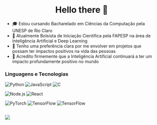 <div align="center">
  <h1> Hello there 👋</h1>
</div>


 - 🎓 Estou cursando Bacharelado em Ciências da Computação pela UNESP de Rio Claro
 - 📘 Atualmente Bolsista de Iniciação Cientifica pela FAPESP na área de Inteligência Artificial e Deep Learning
 - 🌱 Tenho uma preferência clara por me envolver em projetos que possam ter impactos positivos na vida das pessoas
 - 🔭 Acredito firmemente que a Inteligência Artificial continuará a ter um impacto profundamente positivo no mundo


### Linguagens e Tecnologias

![Python](https://img.shields.io/badge/-Python-000?&logo=Python)
![JavaScript](https://img.shields.io/badge/-JavaScript-000?&logo=JavaScript)
![C](https://img.shields.io/badge/-C-000?&logo=C)

![Node.js](https://img.shields.io/badge/-Node.js-000?&logo=node.js)
![React](https://img.shields.io/badge/-React-000?&logo=React)

![PyTorch](https://img.shields.io/badge/-PyTorch-000?&logo=PyTorch)
![TensorFlow](https://img.shields.io/badge/-TensorFlow-000?&logo=TensorFlow)
![TensorFlow](https://img.shields.io/badge/-Keras-000?&logo=Keras)


##
<div>
  <a href="https://www.linkedin.com/in/gabriel-henrique-marconato-770bb214b/" target="_blank"><img src="https://img.shields.io/badge/-LinkedIn-%230077B5?style=for-the-badge&logo=linkedin&logoColor=white" target="_blank"></a>
</div>



<!--
**gabrielmarconato/gabrielmarconato** is a ✨ _special_ ✨ repository because its `README.md` (this file) appears on your GitHub profile.

Here are some ideas to get you started:

- 🔭 I’m currently working on ...
- 🌱 I’m currently learning ...
- 👯 I’m looking to collaborate on ...
- 🤔 I’m looking for help with ...
- 💬 Ask me about ...
- 📫 How to reach me: ...
- 😄 Pronouns: ...
- ⚡ Fun fact: ...
-->
